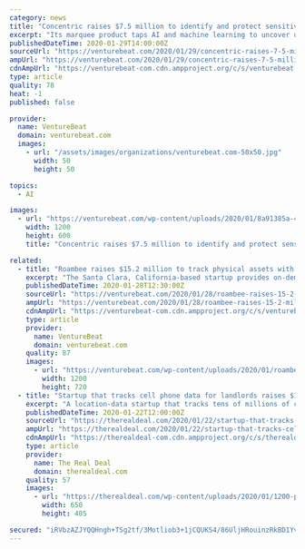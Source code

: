 ```yaml
---
category: news
title: "Concentric raises $7.5 million to identify and protect sensitive enterprise data with AI"
excerpt: "Its marquee product taps AI and machine learning to uncover unstructured on-premises and cloud data, and Krishnan claims customers have already used it to find “millions” of inappropriately shared and unprotected documents accessible by thousands of employees. “Businesses understand the importance of protecting their critical assets ..."
publishedDateTime: 2020-01-29T14:00:00Z
sourceUrl: "https://venturebeat.com/2020/01/29/concentric-raises-7-5-million-to-identify-and-protect-sensitive-enterprise-data-with-ai/"
ampUrl: "https://venturebeat.com/2020/01/29/concentric-raises-7-5-million-to-identify-and-protect-sensitive-enterprise-data-with-ai/amp/"
cdnAmpUrl: "https://venturebeat-com.cdn.ampproject.org/c/s/venturebeat.com/2020/01/29/concentric-raises-7-5-million-to-identify-and-protect-sensitive-enterprise-data-with-ai/amp/"
type: article
quality: 78
heat: -1
published: false

provider:
  name: VentureBeat
  domain: venturebeat.com
  images:
    - url: "/assets/images/organizations/venturebeat.com-50x50.jpg"
      width: 50
      height: 50

topics:
  - AI

images:
  - url: "https://venturebeat.com/wp-content/uploads/2020/01/8a91385a-4630-4ae0-a791-1dbe7d1f8780-e1580153727148.png?fit=1200%2C600&strip=all"
    width: 1200
    height: 600
    title: "Concentric raises $7.5 million to identify and protect sensitive enterprise data with AI"

related:
  - title: "Roambee raises $15.2 million to track physical assets with AI"
    excerpt: "The Santa Clara, California-based startup provides on-demand shipment and asset monitoring for companies in the logistics, transportation, finance, pharmaceutical, and automotive industries, with products that combine internet of things sensors and AI with robotic process automation to deliver insights and streamline operations. After raising a ..."
    publishedDateTime: 2020-01-28T12:30:00Z
    sourceUrl: "https://venturebeat.com/2020/01/28/roambee-raises-15-2-million-to-track-physical-assets-with-ai/"
    ampUrl: "https://venturebeat.com/2020/01/28/roambee-raises-15-2-million-to-track-physical-assets-with-ai/amp/"
    cdnAmpUrl: "https://venturebeat-com.cdn.ampproject.org/c/s/venturebeat.com/2020/01/28/roambee-raises-15-2-million-to-track-physical-assets-with-ai/amp/"
    type: article
    provider:
      name: VentureBeat
      domain: venturebeat.com
    quality: 87
    images:
      - url: "https://venturebeat.com/wp-content/uploads/2020/01/roambee.jpg?fit=1200%2C720&strip=all"
        width: 1200
        height: 720
  - title: "Startup that tracks cell phone data for landlords raises $12M"
    excerpt: "A location-data startup that tracks tens of millions of cell phones and provides information to landlords and brokers has raised $12 million. The firm, Placer.ai, uses cell phone data to track pedestrian traffic in retail properties and provides feedback to building owners on the performance of retail assets and how many people visit them."
    publishedDateTime: 2020-01-22T12:00:00Z
    sourceUrl: "https://therealdeal.com/2020/01/22/startup-that-tracks-cell-phone-data-for-landlords-raises-12m/"
    ampUrl: "https://therealdeal.com/2020/01/22/startup-that-tracks-cell-phone-data-for-landlords-raises-12m/amp/"
    cdnAmpUrl: "https://therealdeal-com.cdn.ampproject.org/c/s/therealdeal.com/2020/01/22/startup-that-tracks-cell-phone-data-for-landlords-raises-12m/amp/"
    type: article
    provider:
      name: The Real Deal
      domain: therealdeal.com
    quality: 57
    images:
      - url: "https://therealdeal.com/wp-content/uploads/2020/01/1200-placer-650x405.jpg"
        width: 650
        height: 405

secured: "iRVbzAZJYQQHngh+TSg2tf/3Motliob3+1jCQUKS4/86UljHRouinzRkBD1YvSqC3nhTGPEvrxNxf7Clqoti9xhDMJ1k9vst2NBo3buBbSGiZppLJNQWXw8l1jdWgFySWne6yPi3m3FeIogIwH3Rp0maCvk5etljrFuZ8ARv+JuVJ7zGz18K4CyJZbOrV/4DH1N/d9ydv6MOjHwfeh9XAtGYAHPvhkkrYDGulOZrnVKMbLHHHw+s1jWSt3WY2px5+EobmKPkVCvkeh1+taKmiHNQMRHhBBI9UkBOMrFGQRRzhWplUr+1Yy74kaS1n/Y3sHnDYOgtJ/fXN7TUwlaxsOtY3WhFVOIG0UcaSkvziV7EqDgVMPkoVvXpucFwhyfaX9bpY/dwOs2+RrLbfaR+f4LfA3F4zSQWta5aSKUahxwUOM4wG0v5V3rs+6+0Eaqg8A362/ODxkGdYa9T9WIW92i0mif4t4kD6RlgrNMe/js=;xjojckKtPn2WfmOQicNEFA=="
---
```


